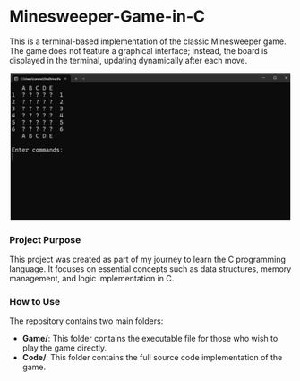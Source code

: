# Minesweeper-Game-in-C

This is a terminal-based implementation of the classic Minesweeper game. The game does not feature a graphical interface; instead, the board is displayed in the terminal, updating dynamically after each move.

<div align=center><img src="terminal_interface.png" width=500></div>

### Project Purpose
This project was created as part of my journey to learn the C programming language. It focuses on essential concepts such as data structures, memory management, and logic implementation in C.

### How to Use
The repository contains two main folders:
- **Game/**: This folder contains the executable file for those who wish to play the game directly.
- **Code/**: This folder contains the full source code implementation of the game.
